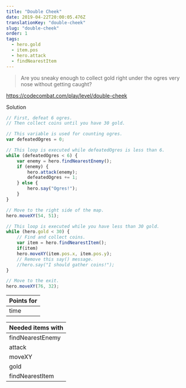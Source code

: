 ```yaml
---
title: "Double Cheek"
date: 2019-04-22T20:00:05.476Z
translationKey: "double-cheek"
slug: "double-cheek"
order: 1
tags:
  - hero.gold
  - item.pos
  - hero.attack
  - findNearestItem
---
```


> Are you sneaky enough to collect gold right under the ogres very nose without getting caught?

https://codecombat.com/play/level/double-cheek

Solution

```javascript
// First, defeat 6 ogres.
// Then collect coins until you have 30 gold.

// This variable is used for counting ogres.
var defeatedOgres = 0;

// This loop is executed while defeatedOgres is less than 6.
while (defeatedOgres < 6) {
    var enemy = hero.findNearestEnemy();
    if (enemy) {
        hero.attack(enemy);
        defeatedOgres += 1;
    } else {
        hero.say("Ogres!");
    }
}

// Move to the right side of the map.
hero.moveXY(54, 51);

// This loop is executed while you have less than 30 gold.
while (hero.gold < 30) {
    // Find and collect coins.
    var item = hero.findNearestItem();
    if(item)
    hero.moveXY(item.pos.x, item.pos.y);    
    // Remove this say() message.
    //hero.say("I should gather coins!");
}

// Move to the exit.
hero.moveXY(76, 32);

```

Points for |
--- |
time |

Needed items with |
--- |
findNearestEnemy |
attack |
moveXY |
gold |
findNearestItem |


